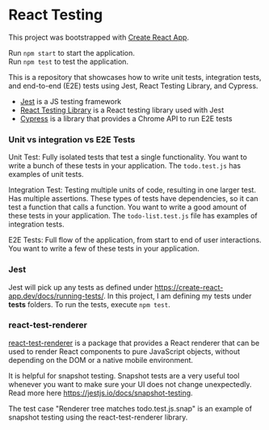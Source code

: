 # React Testing

This project was bootstrapped with [Create React App](https://github.com/facebook/create-react-app).

Run `npm start` to start the application.  
Run `npm test` to test the application.  

This is a repository that showcases how to write unit tests, integration tests, and end-to-end (E2E) tests using Jest, React Testing Library, and Cypress.
- [Jest](https://jestjs.io/) is a JS testing framework
- [React Testing Library](https://testing-library.com/docs/react-testing-library/intro/) is a React testing library used with Jest
- [Cypress](https://www.cypress.io/) is a library that provides a Chrome API to run E2E tests

### Unit vs integration vs E2E Tests
Unit Test: Fully isolated tests that test a single functionality. You want to write a bunch of these tests in your application. The `todo.test.js` has examples of unit tests. 

Integration Test: Testing multiple units of code, resulting in one larger test. Has multiple assertions. These types of tests have dependencies, so it can test a function that calls a function. You want to write a good amount of these tests in your application. The `todo-list.test.js` file has examples of integration tests.

E2E Tests: Full flow of the application, from start to end of user interactions. You want to write a few of these tests in your application.

### Jest
Jest will pick up any tests as defined under https://create-react-app.dev/docs/running-tests/. In this project, I am defining my tests under __tests__ folders. To run the tests, execute ```npm test```.

### react-test-renderer
[react-test-renderer](https://reactjs.org/docs/test-renderer.html) is a package that provides a React renderer that can be used to render React components to pure JavaScript objects, without depending on the DOM or a native mobile environment.

It is helpful for snapshot testing. Snapshot tests are a very useful tool whenever you want to make sure your UI does not change unexpectedly. Read more here https://jestjs.io/docs/snapshot-testing.

The test case "Renderer tree matches todo.test.js.snap" is an example of snapshot testing using the react-test-renderer library.